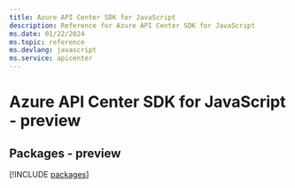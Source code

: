 ```yaml
---
title: Azure API Center SDK for JavaScript
description: Reference for Azure API Center SDK for JavaScript
ms.date: 01/22/2024
ms.topic: reference
ms.devlang: javascript
ms.service: apicenter
---
```

# Azure API Center SDK for JavaScript - preview
## Packages - preview
[!INCLUDE [packages](api-center-index.md)]